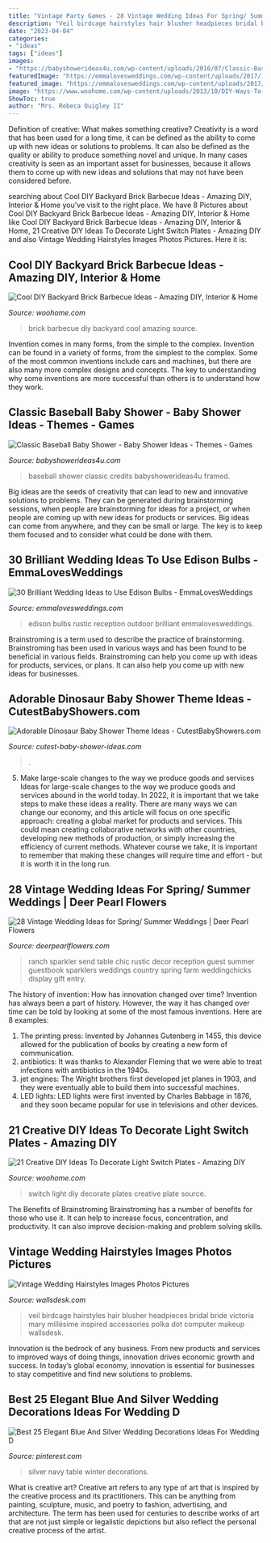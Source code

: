 ```yaml
---
title: "Vintage Party Games - 28 Vintage Wedding Ideas For Spring/ Summer Weddings"
description: "Veil birdcage hairstyles hair blusher headpieces bridal bride victoria mary millésime inspired accessories polka dot computer makeup wallsdesk"
date: "2023-04-04"
categories:
- "ideas"
tags: ["ideas"]
images:
- "https://babyshowerideas4u.com/wp-content/uploads/2016/07/Classic-Baseball-Baby-Shower-Framed-Art.jpg"
featuredImage: "https://emmalovesweddings.com/wp-content/uploads/2017/10/outdoor-rustic-wedding-reception-ideas.jpg"
featured_image: "https://emmalovesweddings.com/wp-content/uploads/2017/10/outdoor-rustic-wedding-reception-ideas.jpg"
image: "https://www.woohome.com/wp-content/uploads/2013/10/DIY-Ways-To-Decorate-A-Light-Switch-Plate-9.jpg"
ShowToc: true
author: "Mrs. Rebeca Quigley II"
---
```



Definition of creative: What makes something creative?
Creativity is a word that has been used for a long time, it can be defined as the ability to come up with new ideas or solutions to problems. It can also be defined as the quality or ability to produce something novel and unique. In many cases creativity is seen as an important asset for businesses, because it allows them to come up with new ideas and solutions that may not have been considered before.

	

		
searching about Cool DIY Backyard Brick Barbecue Ideas - Amazing DIY, Interior &amp; Home you've visit to the right place. We have 8 Pictures about Cool DIY Backyard Brick Barbecue Ideas - Amazing DIY, Interior &amp; Home like Cool DIY Backyard Brick Barbecue Ideas - Amazing DIY, Interior &amp; Home, 21 Creative DIY Ideas To Decorate Light Switch Plates - Amazing DIY and also Vintage Wedding Hairstyles Images Photos Pictures. Here it is:
		
    
## Cool DIY Backyard Brick Barbecue Ideas - Amazing DIY, Interior &amp; Home

<img loading=lazy src="https://www.woohome.com/wp-content/uploads/2016/02/brick-barbecue-tips-4.jpg" onerror="this.onerror=null;this.src='https://tse3.mm.bing.net/th?id=OIP.-3peDlkro9lWHE2z7ruSQAHaLF&amp;pid=15.1';" alt="Cool DIY Backyard Brick Barbecue Ideas - Amazing DIY, Interior &amp; Home">

_Source: woohome.com_

>brick barbecue diy backyard cool amazing source. 

	

Invention comes in many forms, from the simple to the complex.
Invention can be found in a variety of forms, from the simplest to the complex. Some of the most common inventions include cars and machines, but there are also many more complex designs and concepts. The key to understanding why some inventions are more successful than others is to understand how they work.

    
## Classic Baseball Baby Shower - Baby Shower Ideas - Themes - Games

<img loading=lazy src="https://babyshowerideas4u.com/wp-content/uploads/2016/07/Classic-Baseball-Baby-Shower-Framed-Art.jpg" onerror="this.onerror=null;this.src='https://tse2.mm.bing.net/th?id=OIP.J-Yo3kGCFebgIMvLxClG_AHaJ4&amp;pid=15.1';" alt="Classic Baseball Baby Shower - Baby Shower Ideas - Themes - Games">

_Source: babyshowerideas4u.com_

>baseball shower classic credits babyshowerideas4u framed. 

	

Big ideas are the seeds of creativity that can lead to new and innovative solutions to problems. They can be generated during brainstorming sessions, when people are brainstorming for ideas for a project, or when people are coming up with new ideas for products or services. Big ideas can come from anywhere, and they can be small or large. The key is to keep them focused and to consider what could be done with them.

    
## 30 Brilliant Wedding Ideas To Use Edison Bulbs - EmmaLovesWeddings

<img loading=lazy src="https://emmalovesweddings.com/wp-content/uploads/2017/10/outdoor-rustic-wedding-reception-ideas.jpg" onerror="this.onerror=null;this.src='https://tse3.mm.bing.net/th?id=OIP.fZdrfC13ry4-yquBoRzX-QHaLH&amp;pid=15.1';" alt="30 Brilliant Wedding Ideas to Use Edison Bulbs - EmmaLovesWeddings">

_Source: emmalovesweddings.com_

>edison bulbs rustic reception outdoor brilliant emmalovesweddings. 

	

Brainstroming is a term used to describe the practice of brainstorming. Brainstroming has been used in various ways and has been found to be beneficial in various fields. Brainstroming can help you come up with ideas for products, services, or plans. It can also help you come up with new ideas for businesses.

    
## Adorable Dinosaur Baby Shower Theme Ideas - CutestBabyShowers.com

<img loading=lazy src="https://www.cutest-baby-shower-ideas.com/images/dinosaurbabyshowerdecor.jpg" onerror="this.onerror=null;this.src='https://tse1.mm.bing.net/th?id=OIP.B6zo3k43xERcbbo2qeJqugHaJ4&amp;pid=15.1';" alt="Adorable Dinosaur Baby Shower Theme Ideas - CutestBabyShowers.com">

_Source: cutest-baby-shower-ideas.com_

>. 

	

5) Make large-scale changes to the way we produce goods and services
Ideas for large-scale changes to the way we produce goods and services abound in the world today. In 2022, it is important that we take steps to make these ideas a reality. There are many ways we can change our economy, and this article will focus on one specific approach: creating a global market for products and services. This could mean creating collaborative networks with other countries, developing new methods of production, or simply increasing the efficiency of current methods. Whatever course we take, it is important to remember that making these changes will require time and effort - but it is worth it in the long run.

    
## 28 Vintage Wedding Ideas For Spring/ Summer Weddings | Deer Pearl Flowers

<img loading=lazy src="http://www.deerpearlflowers.com/wp-content/uploads/2015/10/Chic-vintage-ranch-wedding-decor.jpg" onerror="this.onerror=null;this.src='https://tse2.mm.bing.net/th?id=OIP.mtcC2jVDvw54wDEZ6SRUcgHaLH&amp;pid=15.1';" alt="28 Vintage Wedding Ideas for Spring/ Summer Weddings | Deer Pearl Flowers">

_Source: deerpearlflowers.com_

>ranch sparkler send table chic rustic decor reception guest summer guestbook sparklers weddings country spring farm weddingchicks display gift entry. 

	

The history of invention: How has innovation changed over time?
Invention has always been a part of history. However, the way it has changed over time can be told by looking at some of the most famous inventions. Here are 8 examples:
1. The printing press: Invented by Johannes Gutenberg in 1455, this device allowed for the publication of books by creating a new form of communication.
2. antibiotics: It was thanks to Alexander Fleming that we were able to treat infections with antibiotics in the 1940s.
3. jet engines: The Wright brothers first developed jet planes in 1903, and they were eventually able to build them into successful machines.
4. LED lights: LED lights were first invented by Charles Babbage in 1876, and they soon became popular for use in televisions and other devices.

    
## 21 Creative DIY Ideas To Decorate Light Switch Plates - Amazing DIY

<img loading=lazy src="https://www.woohome.com/wp-content/uploads/2013/10/DIY-Ways-To-Decorate-A-Light-Switch-Plate-9.jpg" onerror="this.onerror=null;this.src='https://tse3.mm.bing.net/th?id=OIP.19Xwx7JraZQeKjZa-qlMeQHaLE&amp;pid=15.1';" alt="21 Creative DIY Ideas To Decorate Light Switch Plates - Amazing DIY">

_Source: woohome.com_

>switch light diy decorate plates creative plate source. 

	

The Benefits of Brainstroming
Brainstroming has a number of benefits for those who use it. It can help to increase focus, concentration, and productivity. It can also improve decision-making and problem solving skills.

    
## Vintage Wedding Hairstyles Images Photos Pictures

<img loading=lazy src="https://wallsdesk.com/wp-content/uploads/2016/04/vintage-wedding-hair-with-veil.jpg" onerror="this.onerror=null;this.src='https://tse2.mm.bing.net/th?id=OIP.DB3mePBJaGeSmp4CtrzxCAHaLH&amp;pid=15.1';" alt="Vintage Wedding Hairstyles Images Photos Pictures">

_Source: wallsdesk.com_

>veil birdcage hairstyles hair blusher headpieces bridal bride victoria mary millésime inspired accessories polka dot computer makeup wallsdesk. 

	

Innovation is the bedrock of any business. From new products and services to improved ways of doing things, innovation drives economic growth and success. In today’s global economy, innovation is essential for businesses to stay competitive and find new solutions to problems.

    
## Best 25 Elegant Blue And Silver Wedding Decorations Ideas For Wedding D

<img loading=lazy src="https://i.pinimg.com/736x/89/44/e5/8944e54a26ddda82bef00196900e885f.jpg" onerror="this.onerror=null;this.src='https://tse4.mm.bing.net/th?id=OIP.ZfWqxKAKattU5NFwNJdxSQHaLI&amp;pid=15.1';" alt="Best 25 Elegant Blue And Silver Wedding Decorations Ideas For Wedding D">

_Source: pinterest.com_

>silver navy table winter decorations. 

	

What is creative art?
Creative art refers to any type of art that is inspired by the creative process and its practitioners. This can be anything from painting, sculpture, music, and poetry to fashion, advertising, and architecture. The term has been used for centuries to describe works of art that are not just simple or legalistic depictions but also reflect the personal creative process of the artist.

